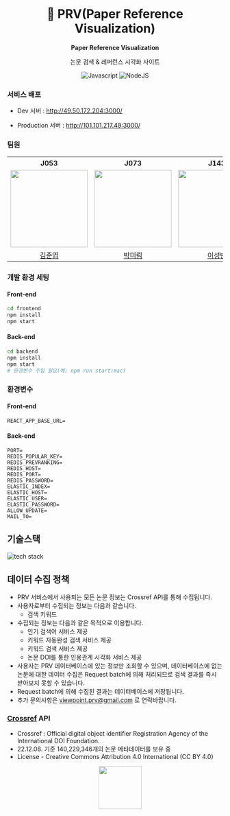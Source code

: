 <div align="center" >

# 🌟 PRV(Paper Reference Visualization)

**Paper Reference Visualization**

논문 검색 & 레퍼런스 시각화 사이트

![Javascript](https://img.shields.io/badge/javascript-ES6+-yellow?logo=javascript)
![NodeJS](https://img.shields.io/badge/node.js-v18-green?logo=node.js)

</div>

### 서비스 배포

- Dev 서버 : http://49.50.172.204:3000/

- Production 서버 : http://101.101.217.49:3000/

### 팀원

<table>
  <th>J053</th>
  <th>J073</th>
  <th>J143</th>
  <th>J205</th>
  <tr>
    <td><img src="https://avatars.githubusercontent.com/u/53340295?v=4" width="180" height="180"/></td>
    <td><img src="https://avatars.githubusercontent.com/u/50133823?v=4" width="180" height="180"/></td>
    <td><img src="https://avatars.githubusercontent.com/u/25934842?v=4" width="180" height="180"/></td>
    <td><img src="https://avatars.githubusercontent.com/u/30085476?v=4" width="180" height="180"/></td>
  </tr>
  <tr>
    <td align="center"><a href="https://github.com/JunYupK">김준엽</a>
    </td>
    <td align="center"><a href="https://github.com/Palwol">박미림</a>
    </td>
    <td align="center"><a href="https://github.com/leesungbin">이성빈</a>
    </td>
    <td align="center"><a href="https://github.com/yeynii">최예윤</a>
  </tr>
  <tr>
</table>

### 개발 환경 세팅

#### Front-end

```bash
cd frontend
npm install
npm start
```

#### Back-end

```bash
cd backend
npm install
npm start
# 환경변수 주입 필요(예: npm run start:mac)
```

### 환경변수

#### Front-end

```
REACT_APP_BASE_URL=
```

#### Back-end

```
PORT=
REDIS_POPULAR_KEY=
REDIS_PREVRANKING=
REDIS_HOST=
REDIS_PORT=
REDIS_PASSWORD=
ELASTIC_INDEX=
ELASTIC_HOST=
ELASTIC_USER=
ELASTIC_PASSWORD=
ALLOW_UPDATE=
MAIL_TO=
```

## 기술스택

![tech stack](https://s3.us-west-2.amazonaws.com/secure.notion-static.com/dc2980d2-2539-4ab8-918f-0a0536f73e70/Untitled.png?X-Amz-Algorithm=AWS4-HMAC-SHA256&X-Amz-Content-Sha256=UNSIGNED-PAYLOAD&X-Amz-Credential=AKIAT73L2G45EIPT3X45%2F20221208%2Fus-west-2%2Fs3%2Faws4_request&X-Amz-Date=20221208T145054Z&X-Amz-Expires=86400&X-Amz-Signature=087c5926c151a00d818b63907e0c60e0c0add11db4da51117c287b2a51976d1d&X-Amz-SignedHeaders=host&response-content-disposition=filename%3D%22Untitled.png%22&x-id=GetObject)

## 데이터 수집 정책

- PRV 서비스에서 사용되는 모든 논문 정보는 Crossref API를 통해 수집됩니다.
- 사용자로부터 수집되는 정보는 다음과 같습니다.
  - 검색 키워드
- 수집되는 정보는 다음과 같은 목적으로 이용합니다.
  - 인기 검색어 서비스 제공
  - 키워드 자동완성 검색 서비스 제공
  - 키워드 검색 서비스 제공
  - 논문 DOI를 통한 인용관계 시각화 서비스 제공
- 사용자는 PRV 데이터베이스에 있는 정보만 조회할 수 있으며, 데이터베이스에 없는 논문에 대한 데이터 수집은 Request batch에 의해 처리되므로 검색 결과를 즉시 받아보지 못할 수 있습니다.
- Request batch에 의해 수집된 결과는 데이터베이스에 저장됩니다.
- 추가 문의사항은 viewpoint.prv@gmail.com 로 연락바랍니다.

### [Crossref](https://www.crossref.org/) API

- Crossref : Official digital object identifier Registration Agency of the International DOI Foundation.
- 22.12.08. 기준 140,229,346개의 논문 메타데이터를 보유 중
- License - Creative Commons Attribution 4.0 International (CC BY 4.0)
  <p align="center"><img src="https://s3.us-west-2.amazonaws.com/secure.notion-static.com/af1b24dd-64a9-40ed-8df2-74e892d8facb/Untitled.png?X-Amz-Algorithm=AWS4-HMAC-SHA256&X-Amz-Content-Sha256=UNSIGNED-PAYLOAD&X-Amz-Credential=AKIAT73L2G45EIPT3X45%2F20221208%2Fus-west-2%2Fs3%2Faws4_request&X-Amz-Date=20221208T145000Z&X-Amz-Expires=86400&X-Amz-Signature=880cd6deabf4352b27bcd08ed36576d882b0b312218184bee5ff207cd64f3c90&X-Amz-SignedHeaders=host&response-content-disposition=filename%3D%22Untitled.png%22&x-id=GetObject" width=100></img><p>

